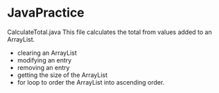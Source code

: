 # JavaPractice

CalculateTotal.java
This file calculates the total from values added to an ArrayList. 
- clearing an ArrayList 
- modifying an entry
- removing an entry
- getting the size of the ArrayList 
- for loop to order the ArrayList into ascending order.
